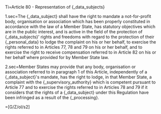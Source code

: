 Ti=Article 80 - Representation of {_data_subjects}

1.sec=The {_data_subject} shall have the right to mandate a not-for-profit body, organisation or association which has been properly constituted in accordance with the law of a Member State, has statutory objectives which are in the public interest, and is active in the field of the protection of {_data_subjects}' rights and freedoms with regard to the protection of their {_personal_data} to lodge the complaint on his or her behalf, to exercise the rights referred to in Articles 77, 78 and 79 on his or her behalf, and to exercise the right to receive compensation referred to in Article 82 on his or her behalf where provided for by Member State law.

2.sec=Member States may provide that any body, organisation or association referred to in paragraph 1 of this Article, independently of a {_data_subject}'s mandate, has the right to lodge, in that Member State, a complaint with the {_supervisory_authority} which is competent pursuant to Article 77 and to exercise the rights referred to in Articles 78 and 79 if it considers that the rights of a {_data_subject} under this Regulation have been infringed as a result of the {_processing}.

=[G/Z/ol/s2]
